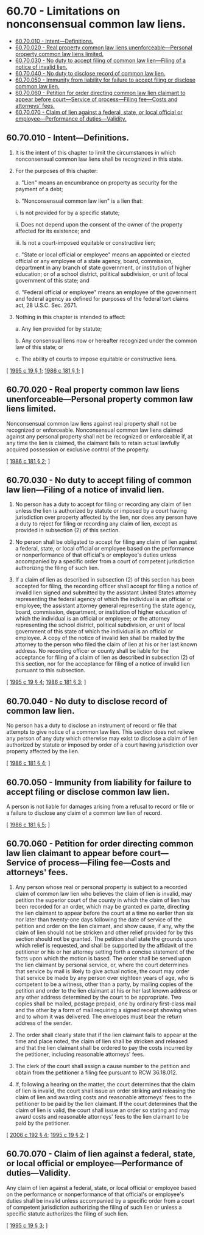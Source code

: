 # 60.70 - Limitations on nonconsensual common law liens.
* [60.70.010 - Intent—Definitions.](#6070010---intentdefinitions)
* [60.70.020 - Real property common law liens unenforceable—Personal property common law liens limited.](#6070020---real-property-common-law-liens-unenforceablepersonal-property-common-law-liens-limited)
* [60.70.030 - No duty to accept filing of common law lien—Filing of a notice of invalid lien.](#6070030---no-duty-to-accept-filing-of-common-law-lienfiling-of-a-notice-of-invalid-lien)
* [60.70.040 - No duty to disclose record of common law lien.](#6070040---no-duty-to-disclose-record-of-common-law-lien)
* [60.70.050 - Immunity from liability for failure to accept filing or disclose common law lien.](#6070050---immunity-from-liability-for-failure-to-accept-filing-or-disclose-common-law-lien)
* [60.70.060 - Petition for order directing common law lien claimant to appear before court—Service of process—Filing fee—Costs and attorneys' fees.](#6070060---petition-for-order-directing-common-law-lien-claimant-to-appear-before-courtservice-of-processfiling-feecosts-and-attorneys-fees)
* [60.70.070 - Claim of lien against a federal, state, or local official or employee—Performance of duties—Validity.](#6070070---claim-of-lien-against-a-federal-state-or-local-official-or-employeeperformance-of-dutiesvalidity)
## 60.70.010 - Intent—Definitions.
1. It is the intent of this chapter to limit the circumstances in which nonconsensual common law liens shall be recognized in this state.

2. For the purposes of this chapter:

   a. "Lien" means an encumbrance on property as security for the payment of a debt; 

   b. "Nonconsensual common law lien" is a lien that:

      i. Is not provided for by a specific statute;

      ii. Does not depend upon the consent of the owner of the property affected for its existence; and

      iii. Is not a court-imposed equitable or constructive lien;

   c. "State or local official or employee" means an appointed or elected official or any employee of a state agency, board, commission, department in any branch of state government, or institution of higher education; or of a school district, political subdivision, or unit of local government of this state; and

   d. "Federal official or employee" means an employee of the government and federal agency as defined for purposes of the federal tort claims act, 28 U.S.C. Sec. 2671.

3. Nothing in this chapter is intended to affect:

   a. Any lien provided for by statute;

   b. Any consensual liens now or hereafter recognized under the common law of this state; or

   c. The ability of courts to impose equitable or constructive liens.

\[ [1995 c 19 § 1](https://lawfilesext.leg.wa.gov/biennium/1995-96/Pdf/Bills/Session%20Laws/Senate/5630.SL.pdf?cite=1995%20c%2019%20§%201); [1986 c 181 § 1](https://leg.wa.gov/CodeReviser/documents/sessionlaw/1986c181.pdf?cite=1986%20c%20181%20§%201); \]

## 60.70.020 - Real property common law liens unenforceable—Personal property common law liens limited.
Nonconsensual common law liens against real property shall not be recognized or enforceable. Nonconsensual common law liens claimed against any personal property shall not be recognized or enforceable if, at any time the lien is claimed, the claimant fails to retain actual lawfully acquired possession or exclusive control of the property.

\[ [1986 c 181 § 2](https://leg.wa.gov/CodeReviser/documents/sessionlaw/1986c181.pdf?cite=1986%20c%20181%20§%202); \]

## 60.70.030 - No duty to accept filing of common law lien—Filing of a notice of invalid lien.
1. No person has a duty to accept for filing or recording any claim of lien unless the lien is authorized by statute or imposed by a court having jurisdiction over property affected by the lien, nor does any person have a duty to reject for filing or recording any claim of lien, except as provided in subsection (2) of this section.

2. No person shall be obligated to accept for filing any claim of lien against a federal, state, or local official or employee based on the performance or nonperformance of that official's or employee's duties unless accompanied by a specific order from a court of competent jurisdiction authorizing the filing of such lien.

3. If a claim of lien as described in subsection (2) of this section has been accepted for filing, the recording officer shall accept for filing a notice of invalid lien signed and submitted by the assistant United States attorney representing the federal agency of which the individual is an official or employee; the assistant attorney general representing the state agency, board, commission, department, or institution of higher education of which the individual is an official or employee; or the attorney representing the school district, political subdivision, or unit of local government of this state of which the individual is an official or employee. A copy of the notice of invalid lien shall be mailed by the attorney to the person who filed the claim of lien at his or her last known address. No recording officer or county shall be liable for the acceptance for filing of a claim of lien as described in subsection (2) of this section, nor for the acceptance for filing of a notice of invalid lien pursuant to this subsection.

\[ [1995 c 19 § 4](https://lawfilesext.leg.wa.gov/biennium/1995-96/Pdf/Bills/Session%20Laws/Senate/5630.SL.pdf?cite=1995%20c%2019%20§%204); [1986 c 181 § 3](https://leg.wa.gov/CodeReviser/documents/sessionlaw/1986c181.pdf?cite=1986%20c%20181%20§%203); \]

## 60.70.040 - No duty to disclose record of common law lien.
No person has a duty to disclose an instrument of record or file that attempts to give notice of a common law lien. This section does not relieve any person of any duty which otherwise may exist to disclose a claim of lien authorized by statute or imposed by order of a court having jurisdiction over property affected by the lien.

\[ [1986 c 181 § 4](https://leg.wa.gov/CodeReviser/documents/sessionlaw/1986c181.pdf?cite=1986%20c%20181%20§%204); \]

## 60.70.050 - Immunity from liability for failure to accept filing or disclose common law lien.
A person is not liable for damages arising from a refusal to record or file or a failure to disclose any claim of a common law lien of record.

\[ [1986 c 181 § 5](https://leg.wa.gov/CodeReviser/documents/sessionlaw/1986c181.pdf?cite=1986%20c%20181%20§%205); \]

## 60.70.060 - Petition for order directing common law lien claimant to appear before court—Service of process—Filing fee—Costs and attorneys' fees.
1. Any person whose real or personal property is subject to a recorded claim of common law lien who believes the claim of lien is invalid, may petition the superior court of the county in which the claim of lien has been recorded for an order, which may be granted ex parte, directing the lien claimant to appear before the court at a time no earlier than six nor later than twenty-one days following the date of service of the petition and order on the lien claimant, and show cause, if any, why the claim of lien should not be stricken and other relief provided for by this section should not be granted. The petition shall state the grounds upon which relief is requested, and shall be supported by the affidavit of the petitioner or his or her attorney setting forth a concise statement of the facts upon which the motion is based. The order shall be served upon the lien claimant by personal service, or, where the court determines that service by mail is likely to give actual notice, the court may order that service be made by any person over eighteen years of age, who is competent to be a witness, other than a party, by mailing copies of the petition and order to the lien claimant at his or her last known address or any other address determined by the court to be appropriate. Two copies shall be mailed, postage prepaid, one by ordinary first-class mail and the other by a form of mail requiring a signed receipt showing when and to whom it was delivered. The envelopes must bear the return address of the sender.

2. The order shall clearly state that if the lien claimant fails to appear at the time and place noted, the claim of lien shall be stricken and released and that the lien claimant shall be ordered to pay the costs incurred by the petitioner, including reasonable attorneys' fees.

3. The clerk of the court shall assign a cause number to the petition and obtain from the petitioner a filing fee pursuant to RCW 36.18.012.

4. If, following a hearing on the matter, the court determines that the claim of lien is invalid, the court shall issue an order striking and releasing the claim of lien and awarding costs and reasonable attorneys' fees to the petitioner to be paid by the lien claimant. If the court determines that the claim of lien is valid, the court shall issue an order so stating and may award costs and reasonable attorneys' fees to the lien claimant to be paid by the petitioner.

\[ [2006 c 192 § 4](https://lawfilesext.leg.wa.gov/biennium/2005-06/Pdf/Bills/Session%20Laws/Senate/6670-S.SL.pdf?cite=2006%20c%20192%20§%204); [1995 c 19 § 2](https://lawfilesext.leg.wa.gov/biennium/1995-96/Pdf/Bills/Session%20Laws/Senate/5630.SL.pdf?cite=1995%20c%2019%20§%202); \]

## 60.70.070 - Claim of lien against a federal, state, or local official or employee—Performance of duties—Validity.
Any claim of lien against a federal, state, or local official or employee based on the performance or nonperformance of that official's or employee's duties shall be invalid unless accompanied by a specific order from a court of competent jurisdiction authorizing the filing of such lien or unless a specific statute authorizes the filing of such lien.

\[ [1995 c 19 § 3](https://lawfilesext.leg.wa.gov/biennium/1995-96/Pdf/Bills/Session%20Laws/Senate/5630.SL.pdf?cite=1995%20c%2019%20§%203); \]

